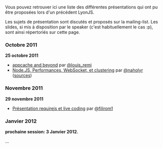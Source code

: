 
Vous pouvez retrouver ici une liste des différentes présentations qui ont pu être proposées lors d'un précédent LyonJS.

Les sujets de présentation sont discutés et proposés sur la mailing-list. Les slides, si mis à disposition par le speaker (c'est habituellement le cas :p), sont ainsi répertoriés sur cette page.

### Octobre 2011

**25 octobre 2011**

* [appcache and beyond](http://louisremi.com/2011/10/26/appcache-beyond/) par [@louis_remi](https://github.com/louis_remi)
* [Node.JS, Performances, WebSocket, et clustering](http://oct.2011.lyonjs.naholyr.fr/) par [@naholyr](https://github.com/naholyr) ([sources](https://github.com/naholyr/lyonjs2011-10))

### Novembre 2011

**29 novembre 2011**

* [Présentation requirejs et live coding](https://github.com/Filirom1/requirejs-examples) par [@filirom1](https://github.com/Filirom1)

### Janvier 2012

**prochaine session: 3 Janvier 2012.**

...
